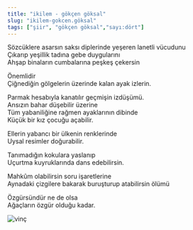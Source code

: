 ```yaml
---
title: "ikilem - gökçen göksal"
slug: "ikilem-gokcen.göksal"
tags: ["şiir", "gökçen göksal","sayı:dört"]
---
```

Sözcüklere asarsın saksı diplerinde yeşeren lanetli vücudunu\
Çıkarıp yeşillik tadına gebe duygularını\
Ahşap binaların cumbalarına peşkeş çekersin

Önemlidir\
Çiğnediğin gölgelerin üzerinde kalan ayak izlerin.

Parmak hesabıyla kanatılır geçmişin izdüşümü.\
Ansızın bahar düşebilir üzerine\
Tüm yabaniliğine rağmen ayaklarının dibinde\
Küçük bir kız çocuğu açabilir.

Ellerin yabancı bir ülkenin renklerinde\
Uysal resimler doğurabilir.

Tanımadığın kokulara yaslanıp\
Uçurtma kuyruklarında dans edebilirsin.

Mahkûm olabilirsin soru işaretlerine\
Aynadaki çizgilere bakarak buruşturup atabilirsin ölümü

Özgürsündür ne de olsa\
Ağaçların özgür olduğu kadar.

![vinç](/img/ky04_21_zaferyalcinpinar.jpg)